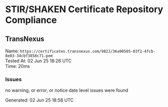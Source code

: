 # STIR/SHAKEN Certificate Repository Compliance

## TransNexus

Name: `https://certificates.transnexus.com/982J/36a90505-03f2-4fcb-8e03-34cbf3858c71.pem`\
Tested At: 02 Jun 25 18:26 UTC\
Time: 20ms

### Issues

no warning, or error, or notice date level issues were found

Generated: 02 Jun 25 18:58 UTC